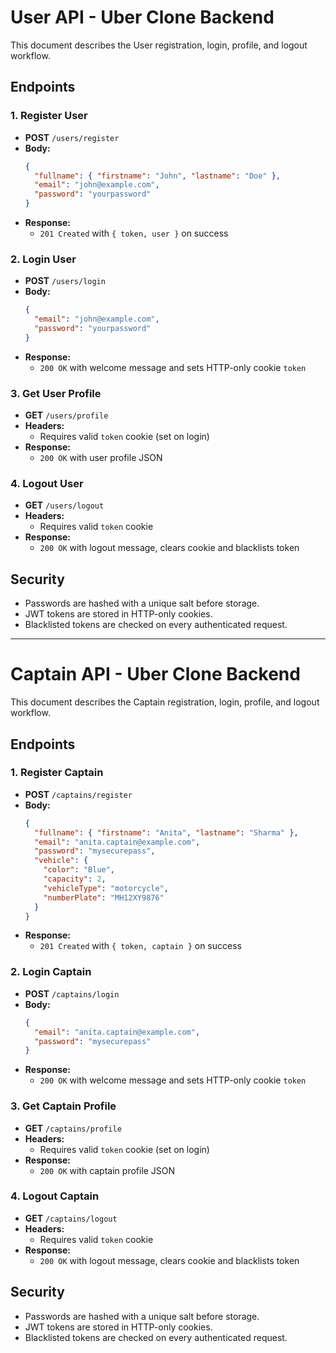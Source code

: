# User API - Uber Clone Backend

This document describes the User registration, login, profile, and logout workflow.

## Endpoints

### 1. Register User

- **POST** `/users/register`
- **Body:**
  ```json
  {
    "fullname": { "firstname": "John", "lastname": "Doe" },
    "email": "john@example.com",
    "password": "yourpassword"
  }
  ```
- **Response:**  
  - `201 Created` with `{ token, user }` on success

### 2. Login User

- **POST** `/users/login`
- **Body:**
  ```json
  {
    "email": "john@example.com",
    "password": "yourpassword"
  }
  ```
- **Response:**  
  - `200 OK` with welcome message and sets HTTP-only cookie `token`

### 3. Get User Profile

- **GET** `/users/profile`
- **Headers:**  
  - Requires valid `token` cookie (set on login)
- **Response:**  
  - `200 OK` with user profile JSON

### 4. Logout User

- **GET** `/users/logout`
- **Headers:**  
  - Requires valid `token` cookie
- **Response:**  
  - `200 OK` with logout message, clears cookie and blacklists token

## Security

- Passwords are hashed with a unique salt before storage.
- JWT tokens are stored in HTTP-only cookies.
- Blacklisted tokens are checked on every authenticated request.

---
# Captain API - Uber Clone Backend

This document describes the Captain registration, login, profile, and logout workflow.

## Endpoints

### 1. Register Captain

- **POST** `/captains/register`
- **Body:**
  ```json
  {
    "fullname": { "firstname": "Anita", "lastname": "Sharma" },
    "email": "anita.captain@example.com",
    "password": "mysecurepass",
    "vehicle": {
      "color": "Blue",
      "capacity": 2,
      "vehicleType": "motorcycle",
      "numberPlate": "MH12XY9876"
    }
  }
  ```
- **Response:**  
  - `201 Created` with `{ token, captain }` on success

### 2. Login Captain

- **POST** `/captains/login`
- **Body:**
  ```json
  {
    "email": "anita.captain@example.com",
    "password": "mysecurepass"
  }
  ```
- **Response:**  
  - `200 OK` with welcome message and sets HTTP-only cookie `token`

### 3. Get Captain Profile

- **GET** `/captains/profile`
- **Headers:**  
  - Requires valid `token` cookie (set on login)
- **Response:**  
  - `200 OK` with captain profile JSON

### 4. Logout Captain

- **GET** `/captains/logout`
- **Headers:**  
  - Requires valid `token` cookie
- **Response:**  
  - `200 OK` with logout message, clears cookie and blacklists token

## Security

- Passwords are hashed with a unique salt before storage.
- JWT tokens are stored in HTTP-only cookies.
- Blacklisted tokens are checked on every authenticated request.